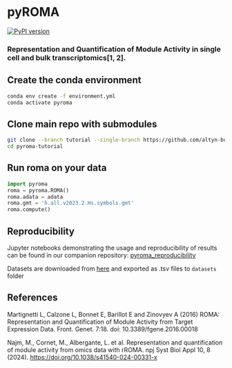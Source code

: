 # pyROMA

[![PyPI version](https://badge.fury.io/py/roma-analysis.svg)](https://badge.fury.io/py/roma-analysis)

###  Representation and Quantification of Module Activity in single cell and bulk transcriptomics[1, 2].

## Create the conda environment

```sh
conda env create -f environment.yml
conda activate pyroma
```


## Clone main repo with submodules
```sh
git clone --branch tutorial --single-branch https://github.com/altyn-bulmers/pyroma.git pyroma-tutorial
cd pyroma-tutorial
```

## Run roma on your data

```py
import pyroma
roma = pyroma.ROMA()
roma.adata = adata
roma.gmt = 'h.all.v2023.2.Hs.symbols.gmt'
roma.compute()
```


## Reproducibility
Jupyter notebooks demonstrating the usage and reproducibility of results can be found in our companion repository: [pyroma_reproducibility](https://github.com/altyn-bulmers/pyroma_reproducibility)

Datasets are downloaded from [here](https://github.com/sysbio-curie/rRoma_comp) and exported as .tsv files to `datasets` folder

## References

Martignetti L, Calzone L, Bonnet E, Barillot E and Zinovyev A (2016) ROMA: Representation and Quantification of Module Activity from Target Expression Data. Front. Genet. 7:18. doi: 10.3389/fgene.2016.00018

Najm, M., Cornet, M., Albergante, L. et al. Representation and quantification of module activity from omics data with rROMA. npj Syst Biol Appl 10, 8 (2024). https://doi.org/10.1038/s41540-024-00331-x


